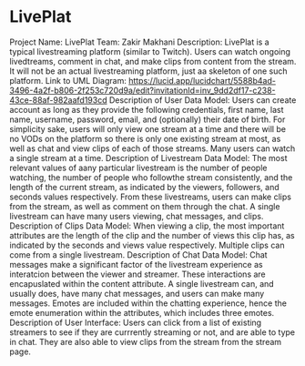 # LivePlat

Project Name: LivePlat
Team: Zakir Makhani
Description: LivePlat is a typical livestreaming platform (similar to Twitch). Users can watch ongoing livedtreams, comment in chat, and make clips from content from the stream. It will not be an actual livestreaming platform, just aa skeleton of one such platform.
Link to UML Diagram: https://lucid.app/lucidchart/5588b4ad-3496-4a2f-b806-2f253c720d9a/edit?invitationId=inv_9dd2df17-c238-43ce-88af-982aafd193cd
Description of User Data Model: Users can create account as long as they provide the following credentials, first name, last name, username, password, email, and (optionally) their date of birth. For simplicity sake, users will only view one stream at a time and there will be no VODs on the platform so there is only one existing stream at most, as well as chat and view clips of each of those streams. Many users can watch a single stream at a time.
Description of Livestream Data Model: The most relevant values of aany particular livestream is the number of people watching, the number of people who followthe stream consistently, and the length of the current stream, as indicated by the viewers, followers, and seconds values respectively. From these livestreams, users can make clips from the stream, as well as comment on them through the chat. A single livestream can have many users viewing, chat messages, and clips.
Description of Clips Data Model: When viewing a clip, the most important attributes are the length of the clip and the number of views this clip has, as indicated by the seconds and views value respectively. Multiple clips can come from a single livestream.
Description of Chat Data Model: Chat messages make a significant factor of the livestream experience as interatcion between the viewer and streamer. These interactions are encapuslated within the content attribute. A single livestream can, and usually does, have many chat messages, and users can make many messages. Emotes are included within the chatting experience, hence the emote enumeration within the attributes, which includes three emotes.
Description of User Interface: Users can click from a list of existing streamers to see if they are currrently streaming or not, and are able to type in chat. They are also able to view clips from the stream from the stream page.

